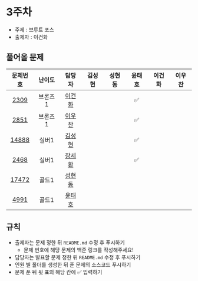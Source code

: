 # 3주차

- 주제 : 브루트 포스
- 출제자 : 이건화

## 풀어올 문제

|                    문제번호                    | 난이도  |                        담당자                        | 김성현 | 성현동 | 윤태호 | 이건화 | 이우찬 |
| :--------------------------------------------: | :-----: | :--------------------------------------------------: | :----: | :----: | :----: | :----: | :----: |
|  [2309](https://www.acmicpc.net/problem/2309)  | 브론즈1 |  <a href="https://github.com/Gunhot">이건화</a>      |        |        |   ✅   |        |        |
|  [2851](https://www.acmicpc.net/problem/2851)  | 브론즈1 |  <a href="https://github.com/wchan0409">이우찬</a>   |        |        |   ✅   |        |        |
| [14888](https://www.acmicpc.net/problem/14888) |  실버1  | <a href="https://github.com/sunghyun1356">김성현</a> |        |        |   ✅   |        |        |
|  [2468](https://www.acmicpc.net/problem/2468)  |  실버1  | <a href="https://github.com/SehwanChang">장세환</a>  |        |        |   ✅   |        |        |
| [17472](https://www.acmicpc.net/problem/17472) |  골드1  | <a href="https://github.com/hyundongSung">성현동</a> |        |        |        |        |        |
|  [4991](https://www.acmicpc.net/problem/4991)  |  골드1  |  <a href="https://github.com/taeho0888">윤태호</a>   |        |        |        |        |        |

<!--
표 입력할 때 아래 거 참고!
[4991](https://www.acmicpc.net/problem/4991)
<a href="https://github.com/taeho0888">윤태호</a>
<a href="https://github.com/sunghyun1356">김성현</a>
<a href="https://github.com/hyundongSung">성현동</a>
<a href="https://github.com/wchan0409">이우찬</a>
<a href="https://github.com/SehwanChang">장세환</a>
<a href="https://github.com/Gunhot">이건화</a>
-->

## 규칙

- 출제자는 문제 정한 뒤 `README.md` 수정 후 푸시하기
  - 문제 번호에 해당 문제의 백준 링크를 작성해주세요!
- 담당자는 발표할 문제 정한 뒤 `README.md` 수정 후 푸시하기
- 인원 별 폴더를 생성한 뒤 푼 문제의 소스코드 푸시하기
- 문제 푼 뒤 윗 표의 해당 칸에 ✅ 입력하기
